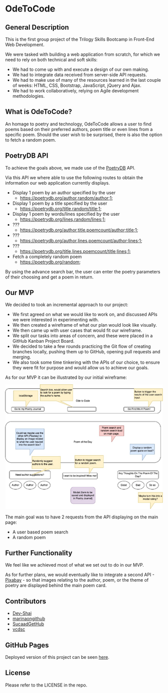 # OdeToCode

## General Description

This is the first group project of the Trilogy Skills Bootcamp in Front-End Web Development.

We were tasked with building a web application from scratch, for which we need to rely on both technical and soft skills:

- We had to come up with and execute a design of our own making.
- We had to integrate data received from server-side API requests.
- We had to make use of many of the resources learned in the last couple of weeks: HTML, CSS, Bootstrap, JavaScript, jQuery and Ajax.
- We had to work collaboratively, relying on Agile development methodologies.

## What is OdeToCode?

An homage to poetry and technology, OdeToCode allows a user to find poems based on their preferred authors, poem title or even lines from a specific poem. Should the user wish to be surprised, there is also the option to fetch a random poem.

## PoetryDB API

To achieve the goals above, we made use of the [PoetryDB](https://poetrydb.org/index.html) API.

Via this API we where able to use the following routes to obtain the information our web application currently displays.

- Display 1 poem by an author specified by the user
  - https://poetrydb.org/author,random/author;1;
- Display 1 poem by a title specified by the user
  - https://poetrydb.org/title,random/title;1;
- Display 1 poem by words/lines specified by the user
  - https://poetrydb.org/lines,random/lines;1;
- ???
  - https://poetrydb.org/author,title,poemcount/author;title;1;
- ???
  - https://poetrydb.org/author,lines,poemcount/author;lines;1;
- ???
  - https://poetrydb.org/title,lines,poemcount/title;lines;1;
- Fetch a completely random poem
  - https://poetrydb.org/random;

By using the advance search bar, the user can enter the poetry parameters of their choosing and get a poem in return.

## Our MVP

We decided to took an incremental approach to our project:

- We first agreed on what we would like to work on, and discussed APIs we were interested in experimenting with.
- We then created a wireframe of what our plan would look like visually.
- We then came up with user cases that would fit our wireframe.
- We split our tasks into areas of concern, and these were placed in a GitHub Kanban Project Board.
- We decided to take a few rounds practicing the Git flow of creating branches locally, pushing them up to GitHub, opening pull requests and merging.
- We also took some time tinkering with the APIs of our choice, to ensure they were fit for purpose and would allow us to achieve our goals.

As for our MVP it can be illustrated by our initial wireframe:

![wireframe.jpg](/wireframe.jpg)

The main goal was to have 2 requests from the API displaying on the main page:

- A user based poem search
- A random poem

## Further Functionality

We feel like we achieved most of what we set out to do in our MVP.

As for further plans, we would eventually like to integrate a second API - [Pixabay](https://pixabay.com/api/docs/) - so that images relating to the author, poem, or the theme of poetry are displayed behind the main poem card.

## Contributors

- [Dev-Shai](https://github.com/Dev-Shai)
- [marinaongithub](https://github.com/marinaongithub)
- [SucaadGetHub](https://github.com/SucaadGetHub)
- [vcdsc](https://github.com/vcdsc)

## GitHub Pages

Deployed version of this project can be seen [here]().

## License

Please refer to the LICENSE in the repo.
